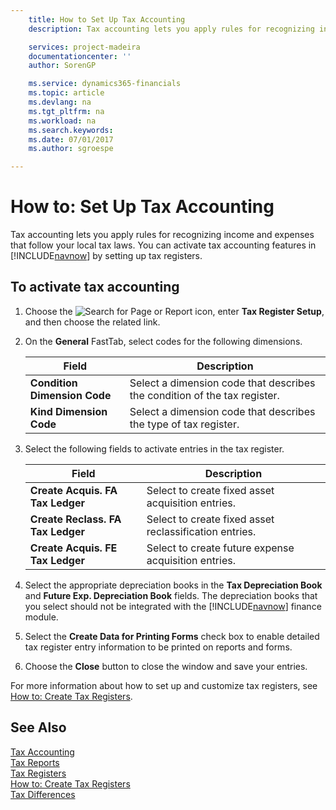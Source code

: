 ```yaml
---
    title: How to Set Up Tax Accounting
    description: Tax accounting lets you apply rules for recognizing income and expenses that follow your local tax laws. You can activate tax accounting features in [!INCLUDE[navnow](../../includes/navnow_md.md)] by setting up tax registers.

    services: project-madeira 
    documentationcenter: ''
    author: SorenGP

    ms.service: dynamics365-financials
    ms.topic: article
    ms.devlang: na
    ms.tgt_pltfrm: na
    ms.workload: na
    ms.search.keywords:
    ms.date: 07/01/2017
    ms.author: sgroespe

---
```

# How to: Set Up Tax Accounting
Tax accounting lets you apply rules for recognizing income and expenses that follow your local tax laws. You can activate tax accounting features in [!INCLUDE[navnow](../../includes/navnow_md.md)] by setting up tax registers.  

## To activate tax accounting  

1.  Choose the ![Search for Page or Report](../../media/ui-search/search_small.png "Search for Page or Report icon") icon, enter **Tax Register Setup**, and then choose the related link.  
2.  On the **General** FastTab, select codes for the following dimensions.  

    |Field|Description|  
    |---------------------------------|---------------------------------------|  
    |**Condition Dimension Code**|Select a dimension code that describes the condition of the tax register.|  
    |**Kind Dimension Code**|Select a dimension code that describes the type of tax register.|  

3.  Select the following fields to activate entries in the tax register.  

    |Field|Description|  
    |---------------------------------|---------------------------------------|  
    |**Create Acquis. FA Tax Ledger**|Select to create fixed asset acquisition entries.|  
    |**Create Reclass. FA Tax Ledger**|Select to create fixed asset reclassification entries.|  
    |**Create Acquis. FE Tax Ledger**|Select to create future expense acquisition entries.|  

4.  Select the appropriate depreciation books in the **Tax Depreciation Book** and **Future Exp. Depreciation Book** fields. The depreciation books that you select should not be integrated with the [!INCLUDE[navnow](../../includes/navnow_md.md)] finance module.  

5.  Select the **Create Data for Printing Forms** check box to enable detailed tax register entry information to be printed on reports and forms.  
6.  Choose the **Close** button to close the window and save your entries.  

For more information about how to set up and customize tax registers, see [How to: Create Tax Registers](how-to-create-tax-registers.md).  

## See Also  
 [Tax Accounting](tax-accounting.md)   
 [Tax Reports](assetId:///e42ca8e7-1cee-4fb8-9f71-e596f29cabc3)   
 [Tax Registers](tax-registers.md)   
 [How to: Create Tax Registers](how-to-create-tax-registers.md)   
 [Tax Differences](tax-differences.md)
